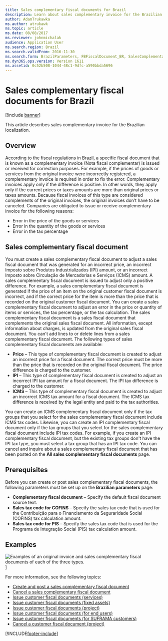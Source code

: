 ```yaml
---
title: Sales complementary fiscal documents for Brazil
description: Learn about sales complementary invoice for the Brazilian localization, including prerequisites, examples, and an outline on sales complementary fiscal documents.
author: AdamTrukawka
ms.author: atrukawk
ms.topic: article
ms.date: 08/08/2017
ms.reviewer: johnmichalak
audience: Application User
ms.search.region: Brazil
ms.search.validFrom: 2016-11-30
ms.search.form: BrazilParameters, FBFiscalDocument_BR, SalesComplementaryInvoice, SalesComplementaryInvoiceCancel_BR, SalesComplementaryInvoiceListPage
ms.dyn365.ops.version: Version 1611
ms.assetid: 0c52b508-1044-48c1-9dfc-a590bbda5696
---
```


# Sales complementary fiscal documents for Brazil

[!include [banner](../../includes/banner.md)]

This article describes sales complementary invoice for the Brazilian localization.

## Overview

According to the fiscal regulations in Brazil, a specific fiscal document that is known as a complementary invoice (Nota fiscal complementar) is issued or received for correction purposes. For example, if the prices of goods or services from the original invoice were incorrectly registered, a complementary invoice is required in order to fix the error. Complementary invoices apply only if the difference is positive. In other words, they apply only if the current prices or taxes amounts are more than original prices or taxes amounts. Because fiscal invoices of this type are considered complements of the original invoices, the original invoices don’t have to be canceled. Companies are obligated to issue or receive complementary invoice for the following reasons:

-   Error in the price of the goods or services
-   Error in the quantity of the goods or services
-   Error in the tax percentage

## Sales complementary fiscal document
You must create a sales complementary fiscal document to adjust a sales fiscal document that was generated for an incorrect price, an incorrect Imposto sobre Produtos Industrializados (IPI) amount, or an incorrect Imposto sobre Circulação de Mercadorias e Serviços (ICMS) amount. A sales complementary fiscal document is issued to adjust only a positive difference. For example, a sales complementary fiscal document is generated if the price of an item on the original customer fiscal document is incorrect, and if the correct price for the item is more than the price that is recorded on the original customer fiscal document. You can create a sales complementary fiscal document to adjust an error in the price or quantity of items or services, the tax percentage, or the tax calculation. The sales complementary fiscal document is a sales fiscal document that complements the original sales fiscal document. All information, except information about charges, is updated from the original sales fiscal document. You can't add lines to or delete lines from a sales complementary fiscal document. The following types of sales complementary fiscal documents are available:

-   **Price** – This type of complementary fiscal document is created to adjust an incorrect price for a fiscal document. The correct price must be more than the price that is recorded on the original fiscal document. The price difference is charged to the customer.
-   **IPI** – This type of complementary fiscal document is created to adjust an incorrect IPI tax amount for a fiscal document. The IPI tax difference is charged to the customer.
-   **ICMS** – This type of complementary fiscal document is created to adjust an incorrect ICMS tax amount for a fiscal document. The ICMS tax difference is received by the legal entity and paid to the tax authorities.

You can create an ICMS complementary fiscal document only if the tax groups that you select for the sales complementary fiscal document include ICMS tax codes. Likewise, you can create an IPI complementary fiscal document only if the tax groups that you select for the sales complementary fiscal document include IPI tax codes. For example, if you create an IPI complementary fiscal document, but the existing tax groups don't have the IPI tax type, you must select a tax group that has an IPI tax code. You can cancel and inquire about a sales complementary fiscal document that has been posted on the **All sales complementary fiscal documents** page.

## Prerequisites
Before you can create or post sales complementary fiscal documents, the following parameters must be set up on the **Brazilian parameters** page:

-   **Complementary fiscal document** – Specify the default fiscal document source text.
-   **Sales tax code for COFINS** – Specify the sales tax code that is used for the Contribuição para o Financiamento da Seguraridade Social (COFINS) tax calculation amount.
-   **Sales tax code for PIS** – Specify the sales tax code that is used for the Programa de Integração Social (PIS) tax calculation amount.

## Examples
![Examples of an original invoice and sales complementary fiscal documents of each of the three types.](../media/salescomplementary-1024x409.png)]

For more information, see the following topics:

 - [Create and post a sales complementary fiscal document](br-00052-1-create-post-sales-complementary-fiscal-documents.md)
 - [Cancel a sales complementary fiscal document](br-00052-2-cancel-sales-complementary-fiscal-document.md)
 - [Issue customer fiscal documents (services)](br-00084-issuing-customer-fiscal-documents-services.md)
 - [Issue customer fiscal documents (fixed assets)](br-00085-issuing-customer-fiscal-documents-fixed-assets.md)
 - [Issue customer fiscal documents (project)](br-00086-issuing-customer-fiscal-documents-project.md)
 - [Issue customer fiscal documents (for end users)](br-00087-issuing-customer-fiscal-documents-end-user.md)
 - [Issue customer fiscal documents (for SUFRAMA customers)](br-00088-issuing-customer-fiscal-documents-suframa-customers.md)
 - [Cancel a customer fiscal document (project)](br-00092-cancel-customer-fiscal-document-project.md)




[!INCLUDE[footer-include](../../../includes/footer-banner.md)]
